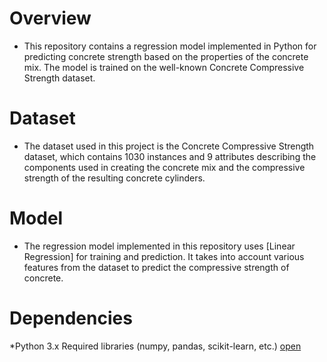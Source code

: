 # Overview
* This repository contains a regression model implemented in Python for predicting concrete strength based on the properties of the concrete mix. The model is trained on the well-known Concrete Compressive Strength dataset.

# Dataset
* The dataset used in this project is the Concrete Compressive Strength dataset, which contains 1030 instances and 9 attributes describing the components used in creating the concrete mix and the compressive strength of the resulting concrete cylinders.

# Model
* The regression model implemented in this repository uses [Linear Regression] for training and prediction. It takes into account various features from the dataset to predict the compressive strength of concrete.

# Dependencies
*Python 3.x
Required libraries (numpy, pandas, scikit-learn, etc.) [open](https://github.com/PrernaSinha15/REGRESSION/blob/main/Regression%20model%20.ipynb)


